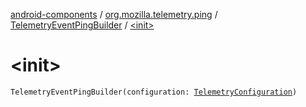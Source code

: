 [android-components](../../index.md) / [org.mozilla.telemetry.ping](../index.md) / [TelemetryEventPingBuilder](index.md) / [&lt;init&gt;](./-init-.md)

# &lt;init&gt;

`TelemetryEventPingBuilder(configuration: `[`TelemetryConfiguration`](../../org.mozilla.telemetry.config/-telemetry-configuration/index.md)`)`